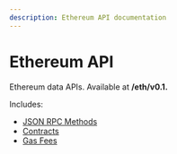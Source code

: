 ```yaml
---
description: Ethereum API documentation
---
```


# Ethereum API

Ethereum data APIs. Available at **/eth/v0.1.**

Includes:

* [JSON RPC Methods](json-rpc-methods.md)
* [Contracts](contracts.md)
* [Gas Fees](gas-fees.md)
